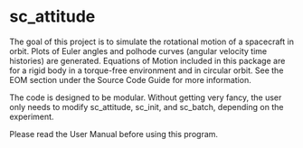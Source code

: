 sc_attitude
===========

The goal of this project is to simulate the rotational motion of a spacecraft in orbit. Plots of Euler angles and polhode curves (angular velocity time histories) are generated. Equations of Motion included in this package are for a rigid body in a torque-free environment and in circular orbit. See the EOM section under the Source Code Guide for more information.

The code is designed to be modular. Without getting very fancy, the user only needs to modify sc_attitude, sc_init, and sc_batch, depending on the experiment.

Please read the User Manual before using this program.
